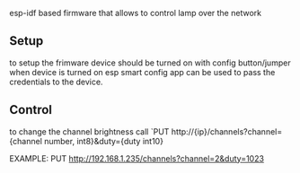 

esp-idf based firmware that allows to control lamp over the network

## Setup
to setup the frimware device should be turned on with config button/jumper
when device is turned on esp smart config app can be used to pass the credentials to the device.

## Control
to change the channel brightness call `PUT http://{ip}/channels?channel={channel number, int8}&duty={duty int10}

EXAMPLE: PUT http://192.168.1.235/channels?channel=2&duty=1023

